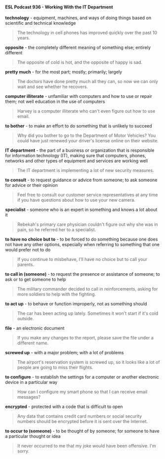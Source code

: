 #### ESL Podcast 936 - Working With the IT Department

**technology** - equipment, machines, and ways of doing things based on
scientific and technical knowledge

> The technology in cell phones has improved quickly over the past 10 years.

**opposite** - the completely different meaning of something else; entirely different

> The opposite of cold is hot, and the opposite of happy is sad.

**pretty much** - for the most part; mostly; primarily; largely

> The doctors have done pretty much all they can, so now we can only wait and
see whether he recovers.

**computer illiterate** - unfamiliar with computers and how to use or repair them;
not well education in the use of computers

> Harvey is a computer illiterate who can't even figure out how to use email.

**to bother** - to make an effort to do something that is unlikely to succeed

> Why did you bother to go to the Department of Motor Vehicles? You could have
just renewed your driver's license online on their website.

**IT department** - the part of a business or organization that is responsible for
information technology (IT), making sure that computers, phones, networks and
other types of equipment and services are working well

> The IT department is implementing a lot of new security measures.

**to consult** - to request guidance or advice from someone; to ask someone for
advice or their opinion

> Feel free to consult our customer service representatives at any time if you
have questions about how to use your new camera.

**specialist** - someone who is an expert in something and knows a lot about it

> Rebekah's primary care physician couldn't figure out why she was in pain, so
he referred her to a specialist.

**to have no choice but to** - to be forced to do something because one does not
have any other options, especially when referring to something that one would
prefer not to do

> If you continue to misbehave, I'll have no choice but to call your parents.

**to call in (someone)** - to request the presence or assistance of someone; to ask
or to get someone to help

> The military commander decided to call in reinforcements, asking for more
soldiers to help with the fighting.

**to act up** - to behave or function improperly, not as something should

> The car has been acting up lately. Sometimes it won't start if it's cold outside.

**file** - an electronic document

> If you make any changes to the report, please save the file under a different
name.

**screwed up** - with a major problem; with a lot of problems

> The airport's reservation system is screwed up, so it looks like a lot of people
are going to miss their flights.

**to configure** - to establish the settings for a computer or another electronic
device in a particular way

> How can I configure my smart phone so that I can receive email messages?

**encrypted** - protected with a code that is difficult to open

> Any data that contains credit card numbers or social security numbers should
be encrypted before it is sent over the Internet.

**to occur to (someone)** - to be thought of by someone; for someone to have a
particular thought or idea

> It never occurred to me that my joke would have been offensive. I'm sorry.

